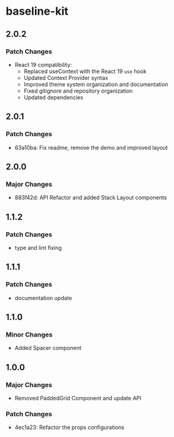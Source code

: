 # baseline-kit

## 2.0.2

### Patch Changes

- React 19 compatibility:
  - Replaced useContext with the React 19 `use` hook
  - Updated Context Provider syntax
  - Improved theme system organization and documentation
  - Fixed gitignore and repository organization
  - Updated dependencies

## 2.0.1

### Patch Changes

- 63a10ba: Fix readme, remove the demo and improved layout

## 2.0.0

### Major Changes

- 883f42d: API Refactor and added Stack Layout components

## 1.1.2

### Patch Changes

- type and lint fixing

## 1.1.1

### Patch Changes

- documentation update

## 1.1.0

### Minor Changes

- Added Spacer component

## 1.0.0

### Major Changes

- Removed PaddedGrid Component and update API

### Patch Changes

- 4ec1a23: Refactor the props configurations
